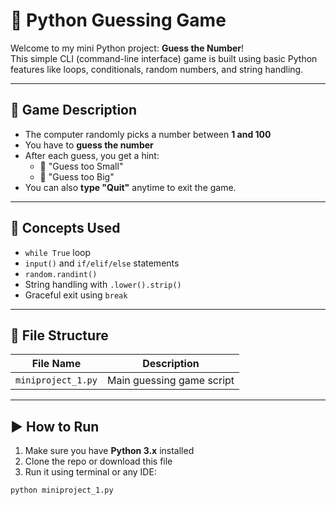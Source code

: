 # 🎯 Python Guessing Game

Welcome to my mini Python project: **Guess the Number**!  
This simple CLI (command-line interface) game is built using basic Python features like loops, conditionals, random numbers, and string handling.

---

## 📌 Game Description

- The computer randomly picks a number between **1 and 100**
- You have to **guess the number**
- After each guess, you get a hint:
  - 🔼 "Guess too Small"
  - 🔽 "Guess too Big"
- You can also **type "Quit"** anytime to exit the game.

---

## 🧠 Concepts Used

- `while True` loop
- `input()` and `if/elif/else` statements
- `random.randint()`
- String handling with `.lower().strip()`
- Graceful exit using `break`

---

## 📁 File Structure

| File Name          | Description               |
| ------------------ | ------------------------- |
| `miniproject_1.py` | Main guessing game script |

---

## ▶️ How to Run

1. Make sure you have **Python 3.x** installed
2. Clone the repo or download this file
3. Run it using terminal or any IDE:

```bash
python miniproject_1.py
```
